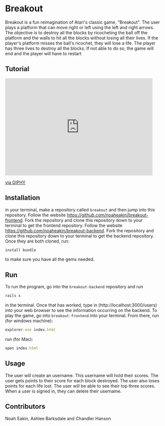 # Breakout

Breakout is a fun reimagination of Atari's classic game, "Breakout". The user plays a platform that can move right or left using the left and right arrows. The objective is to destroy all the blocks by ricocheting the ball off the platform and the walls to hit all the blocks without losing all their lives. If the player's platform misses the ball's ricochet, they will lose a life. The player has three lives to destroy all the blocks. If not able to do so, the game will end and the player will have to restart

## Tutorial

<iframe src="https://giphy.com/embed/B0cfImU3ZlhIDGilVG" width="480" height="316" frameBorder="0" class="giphy-embed" allowFullScreen></iframe><p><a href="https://giphy.com/gifs/B0cfImU3ZlhIDGilVG">via GIPHY</a></p>

## Installation

in your terminal, make a repository called `breakout` and then jump into this repository. Follow the website https://github.com/noaheakin/breakout-frontend. Fork the repository and clone this repository down to your terminal to get the frontend repository. Follow the website https://github.com/noaheakin/breakout-backend. Fork the repository and clone this repository down to your terminal to get the backend repository. Once they are both cloned, run:  

```ruby
install bundle
```
to make sure you have all the gems needed. 

## Run
To run the program, go into the `breakout-backend` repository and run 

```ruby
rails s
```
in the terminal. Once that has worked, type in (http://localhost:3000/users) into your web browser to see the information occurring on the backend. To play the game, go into `breakout-frontend` into your terminal. From there, run (for windows machine):
```javascript
explorer.exe index.html
```
run (for Mac):

```javascript
open index.html
```
## Usage

The user will create an username. This username will hold their scores. The user gets points to their score for each block destroyed. The user also loses points for each life lost. The user will be able to see their top three scores. When a user is signed in, they can delete their username.

## Contributors
Noah Eakin, Ashlee Barksdale and Chandler Hanson

